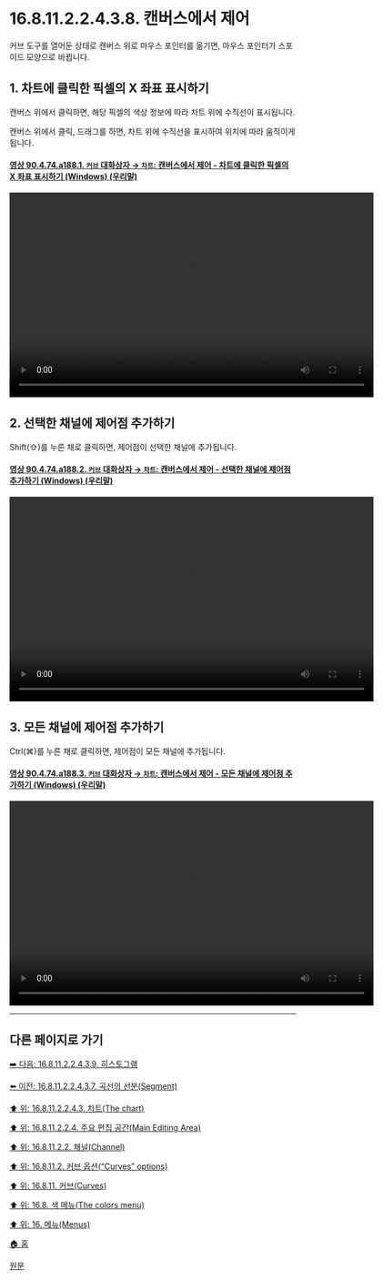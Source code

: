 # 16.8.11.2.2.4.3.8. 캔버스에서 제어
커브 도구를 열어둔 상태로 캔버스 위로 마우스 포인터를 옮기면, 마우스 포인터가 스포이드 모양으로 바뀝니다.

<a id="16-08-11-02-02-04-03-08-s1"></a>

## 1. 차트에 클릭한 픽셀의 X 좌표 표시하기
캔버스 위에서 클릭하면, 해당 픽셀의 색상 정보에 따라 차트 위에 수직선이 표시됩니다.

캔버스 위에서 클릭, 드래그를 하면, 차트 위에 수직선을 표시하여 위치에 따라 움직이게 됩니다.

<a id="90-04-74-a188-01"></a>

#### [영상 90.4.74.a188.1. `커브` 대화상자 → `차트`: 캔버스에서 제어 - 차트에 클릭한 픽셀의 X 좌표 표시하기 (Windows) (우리말)](./90-04-0074-curves.md#90-04-74-a188-01)
<video controls="controls" width="640" height="360" src="https://github.com/user-attachments/assets/da664f05-26a5-48a7-b577-78004d539c11"></video>

<a id="16-08-11-02-02-04-03-08-s2"></a>

## 2. 선택한 채널에 제어점 추가하기
Shift(⇧)를 누른 채로 클릭하면, 제어점이 선택한 채널에 추가됩니다.

<a id="90-04-74-a188-02"></a>

#### [영상 90.4.74.a188.2. `커브` 대화상자 → `차트`: 캔버스에서 제어 - 선택한 채널에 제어점 추가하기 (Windows) (우리말)](./90-04-0074-curves.md#90-04-74-a188-02)
<video controls="controls" width="640" height="360" src="https://github.com/user-attachments/assets/9ce3e661-33f3-4904-ab6f-d780dcb6cd2e"></video>

<a id="16-08-11-02-02-04-03-08-s3"></a>

## 3. 모든 채널에 제어점 추가하기
Ctrl(⌘)를 누른 채로 클릭하면, 제어점이 모든 채널에 추가됩니다.

<a id="90-04-74-a188-03"></a>

#### [영상 90.4.74.a188.3. `커브` 대화상자 → `차트`: 캔버스에서 제어 - 모든 채널에 제어점 추가하기 (Windows) (우리말)](./90-04-0074-curves.md#90-04-74-a188-03)
<video controls="controls" width="640" height="360" src="https://github.com/user-attachments/assets/67d909ec-c627-4c1c-ac1d-5c1eca587abf"></video>

***

## 다른 페이지로 가기

[➡️ 다음: 16.8.11.2.2.4.3.9. 히스토그램](./16-08-11-02-02-04-03-09-histogram_on_canvas.md)

[⬅️ 이전: 16.8.11.2.2.4.3.7. 곡선의 선분(Segment)](./16-08-11-02-02-04-03-07-curve_segment.md)

[⬆️ 위: 16.8.11.2.2.4.3. 차트(The chart)](./16-08-11-02-02-04-03-00-chart.md)

[⬆️ 위: 16.8.11.2.2.4. 주요 편집 공간(Main Editing Area)](./16-08-11-02-02-04-00-main_editing_area.md)

[⬆️ 위: 16.8.11.2.2. 채널(Channel)](./16-08-11-02-02-00-channel.md)

[⬆️ 위: 16.8.11.2. 커브 옵션(“Curves” options)](./16-08-11-02-00-curves_options.md)

[⬆️ 위: 16.8.11. 커브(Curves)](./16-08-11-00-curves.md)

[⬆️ 위: 16.8. 색 메뉴(The colors menu)](./16-08-00-the-colors-menu.md)

[⬆️ 위: 16. 메뉴(Menus)](./16-00-menus.md)

[🏠 홈](./00-home.md)

[원문](https://docs.gimp.org/2.10/ko/gimp-tool-curves.html#idm31318)